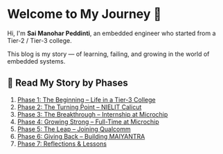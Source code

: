 # Welcome to My Journey 🚀
Hi, I'm **Sai Manohar Peddinti**, an embedded engineer who started from a Tier-2 / Tier-3 college. 

This blog is my story — of learning, failing, and growing in the world of embedded systems.

## 📖 Read My Story by Phases
1. [Phase 1: The Beginning – Life in a Tier-3 College](phase1_college_days.md)
2. [Phase 2: The Turning Point – NIELIT Calicut](phase2_nielit_calicut.md)
3. [Phase 3: The Breakthrough – Internship at Microchip](phase3_microchip_intern.md)
4. [Phase 4: Growing Strong – Full-Time at Microchip](phase4_microchip_fulltime.md)
5. [Phase 5: The Leap – Joining Qualcomm](phase5_qualcomm_life.md)
6. [Phase 6: Giving Back – Building MAIYANTRA](phase6_maiyantra_journey.md)
7. [Phase 7: Reflections & Lessons](phase7_reflections.md)
